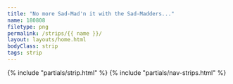 ```yaml
---
title: "No more Sad-Mad'n it with the Sad-Madders..."
name: 180808
filetype: png
permalink: /strips/{{ name }}/
layout: layouts/home.html
bodyClass: strip
tags: strip
---
```


{% include "partials/strip.html" %}
{% include "partials/nav-strips.html" %}